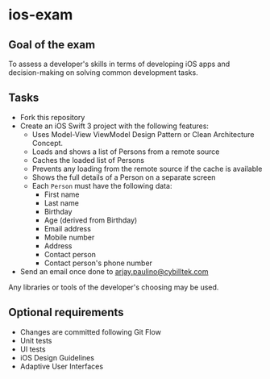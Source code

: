 # ios-exam

## Goal of the exam ##
To assess a developer's skills in terms of developing iOS apps and decision-making on solving common development tasks.

## Tasks ##

- Fork this repository
- Create an iOS Swift 3 project with the following features:
    - Uses Model-View ViewModel Design Pattern or Clean Architecture Concept.
    - Loads and shows a list of Persons from a remote source
    - Caches the loaded list of Persons
    - Prevents any loading from the remote source if the cache is available
    - Shows the full details of a Person on a separate screen
    - Each `Person` must have the following data:
        - First name
        - Last name
        - Birthday
        - Age (derived from Birthday)
        - Email address
        - Mobile number
        - Address
        - Contact person
        - Contact person's phone number
- Send an email once done to arjay.paulino@cybilltek.com

Any libraries or tools of the developer's choosing may be used.

## Optional requirements ##

- Changes are committed following Git Flow
- Unit tests
- UI tests
- iOS Design Guidelines
- Adaptive User Interfaces
